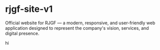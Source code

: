 # rjgf-site-v1
Official website for RJGF — a modern, responsive, and user-friendly web application designed to represent the company's vision, services, and digital presence.

hi